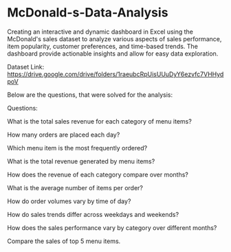 # McDonald-s-Data-Analysis

Creating an interactive and dynamic dashboard in Excel using the McDonald's sales dataset to analyze various aspects of sales performance, item popularity, customer preferences, and time-based trends. 
The dashboard provide actionable insights and allow for easy data exploration.

Dataset Link: https://drive.google.com/drive/folders/1raeubcRpUisUUuDyY6ezvfc7VHHydpoV

Below are the questions, that were solved for the analysis:

Questions:

What is the total sales revenue for each category of menu items?

How many orders are placed each day?

Which menu item is the most frequently ordered?

What is the total revenue generated by menu items?

How does the revenue of each category compare over months?

What is the average number of items per order?

How do order volumes vary by time of day?

How do sales trends differ across weekdays and weekends?

How does the sales performance vary by category over different months?

Compare the sales of top 5 menu items.
